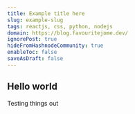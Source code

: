 ```yaml
---
title: Example title here
slug: example-slug
tags: reactjs, css, python, nodejs
domain: https://blog.favouritejome.dev/
ignorePost: true
hideFromHashnodeCommunity: true
enableToc: false
saveAsDraft: false
---
```



## Hello world

Testing things out
